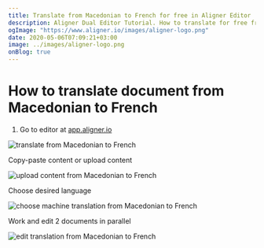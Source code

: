 ```yaml
---
title: Translate from Macedonian to French for free in Aligner Editor
description: Aligner Dual Editor Tutorial. How to translate for free from Macedonian to French. Aligner is multilingual document management platform. 
ogImage: "https://www.aligner.io/images/aligner-logo.png"
date: 2020-05-06T07:09:21+03:00
image: ../images/aligner-logo.png
onBlog: true
---
```


# How to translate document from Macedonian to French

1. Go to editor at [app.aligner.io](https://app.aligner.io "Aligner App web page")

![translate from Macedonian to French](../aligner-blank-editor.png "translate from Macedonian to French")

Copy-paste content or upload content

![upload content from Macedonian to French](../aligner-uploaded-document.png "upload content from Macedonian to French")

Choose desired language

![choose machine translation from Macedonian to French](../aligner-language-dropdown.png "choose machine translation from Macedonian to French")

Work and edit 2 documents in parallel

![edit translation from Macedonian to French](../aligner-double-sitded-editor.png "edit translation from Macedonian to French")

